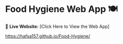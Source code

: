  # Food Hygiene Web App 🍽️

🔗 **Live Website:** [Click Here to View the Web App]

https://hafsa157.github.io/Food-Hygiene/ 
